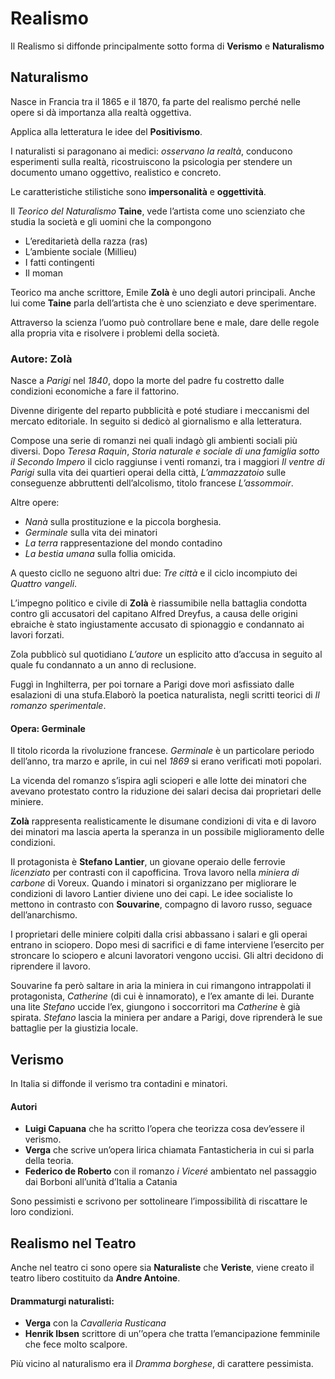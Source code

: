 # Realismo

Il Realismo si diffonde principalmente sotto forma di **Verismo** e **Naturalismo**

## Naturalismo

Nasce in Francia tra il 1865 e il 1870, fa parte del realismo perché nelle opere si dà importanza alla realtà oggettiva.

Applica alla letteratura le idee del **Positivismo**.

I naturalisti si paragonano ai medici: _osservano la realtà_, conducono esperimenti sulla realtà, ricostruiscono la psicologia per stendere un documento umano oggettivo, realistico e concreto.

Le caratteristiche stilistiche sono **impersonalità** e **oggettività**.

Il _Teorico del Naturalismo_ __Taine__, vede l’artista come uno scienziato che studia la società e gli uomini che la compongono

- L’ereditarietà della razza (ras)
- L’ambiente sociale (Millieu)
- I fatti contingenti
- Il moman

Teorico ma anche scrittore, Emile __Zolà__ è uno degli autori principali. Anche lui come __Taine__ parla dell’artista che è uno scienziato e deve sperimentare.

Attraverso la scienza l’uomo può controllare bene e male, dare delle regole alla propria vita e risolvere i problemi della società.

### Autore: Zolà

Nasce a _Parigi_ nel _1840_, dopo la morte del padre fu costretto dalle condizioni economiche a fare il fattorino.

Divenne dirigente del reparto pubblicità e poté studiare i meccanismi del mercato editoriale. In seguito si dedicò al giornalismo e alla letteratura.

Compose una serie di romanzi nei quali indagò gli ambienti sociali più diversi.
Dopo _Teresa Raquin_, _Storia naturale e sociale di una famiglia sotto il Secondo Impero_ il ciclo raggiunse i venti romanzi, tra i maggiori _Il ventre di Parigi_ sulla vita dei quartieri operai della città, _L’ammazzatoio_ sulle conseguenze abbruttenti dell’alcolismo, titolo francese _L’assommoir_.

Altre opere:
- _Nanà_ sulla prostituzione e la piccola borghesia.
- _Germinale_ sulla vita dei minatori
- _La terra_ rappresentazione del mondo contadino
- _La bestia umana_ sulla follia omicida.

A questo cicllo ne seguono altri due: _Tre città_ e il ciclo incompiuto dei _Quattro vangeli_.

L’impegno politico e civile di __Zolà__ è riassumibile nella battaglia condotta contro gli accusatori del capitano Alfred Dreyfus, a causa delle origini ebraiche è stato ingiustamente accusato di spionaggio e condannato ai lavori forzati.

Zola pubblicò sul quotidiano _L’autore_ un esplicito atto d’accusa in seguito al quale fu condannato a un anno di reclusione.

Fuggì in Inghilterra, per poi tornare a Parigi dove morì asfissiato dalle esalazioni di una stufa.Elaborò la poetica naturalista, negli scritti teorici di _Il romanzo sperimentale_.

#### Opera: Germinale

Il titolo ricorda la rivoluzione francese. _Germinale_ è un particolare periodo dell’anno, tra marzo e aprile, in cui nel _1869_ si erano verificati moti popolari.

La vicenda del romanzo s’ispira agli scioperi e alle lotte dei minatori che avevano protestato contro la riduzione dei salari decisa dai proprietari delle miniere.

__Zolà__ rappresenta realisticamente le disumane condizioni di vita e di lavoro dei minatori ma lascia aperta la speranza in un possibile miglioramento delle condizioni.

Il protagonista è __Stefano Lantier__, un giovane operaio delle ferrovie _licenziato_ per contrasti con il capofficina. Trova lavoro nella _miniera di carbone_ di Voreux. Quando i minatori si organizzano per migliorare le condizioni di lavoro Lantier diviene uno dei capi. Le idee socialiste lo mettono in contrasto con __Souvarine__, compagno di lavoro russo, seguace dell’anarchismo.

I proprietari delle miniere colpiti dalla crisi abbassano i salari e gli operai entrano in sciopero. Dopo mesi di sacrifici e di fame interviene l’esercito per stroncare lo sciopero e alcuni lavoratori vengono uccisi. Gli altri decidono di riprendere il lavoro.

Souvarine fa però saltare in aria la miniera in cui rimangono intrappolati il protagonista, _Catherine_ (di cui è innamorato), e l’ex amante di lei. Durante una lite _Stefano_ uccide l’ex, giungono i soccorritori ma _Catherine_ è già spirata. _Stefano_ lascia la miniera per andare a Parigi, dove riprenderà le sue battaglie per la giustizia locale.

## Verismo

In Italia si diffonde il verismo tra contadini e minatori.

#### Autori

- __Luigi Capuana__ che ha scritto l’opera che teorizza cosa dev’essere il verismo.
- __Verga__ che scrive un’opera lirica chiamata Fantasticheria in cui si parla della teoria.
- __Federico de Roberto__ con il romanzo _i Viceré_ ambientato nel passaggio dai Borboni all’unità d’Italia a Catania

Sono pessimisti e scrivono per sottolineare l’impossibilità di riscattare le loro condizioni.

## Realismo nel Teatro

Anche nel teatro ci sono opere sia **Naturaliste** che **Veriste**, viene creato il teatro libero costituito da **Andre Antoine**.

#### Drammaturgi naturalisti:

- **Verga** con la _Cavalleria Rusticana_
- __Henrik Ibsen__ scrittore di un’’opera che tratta l’emancipazione femminile che fece molto scalpore.

Più vicino al naturalismo era il _Dramma borghese_, di carattere pessimista.
